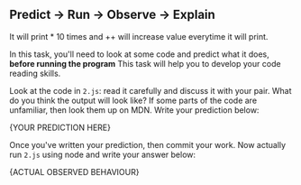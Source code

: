## Predict -> Run -> Observe -> Explain

It will print \* 10 times and ++ will increase value everytime it will print.

In this task, you'll need to look at some code and predict what it does, **before running the program**
This task will help you to develop your code reading skills.

Look at the code in `2.js`: read it carefully and discuss it with your pair.
What do you think the output will look like?
If some parts of the code are unfamiliar, then look them up on MDN.
Write your prediction below:

{YOUR PREDICTION HERE}

Once you've written your prediction, then commit your work. Now actually run `2.js` using node and write your answer below:

{ACTUAL OBSERVED BEHAVIOUR}
